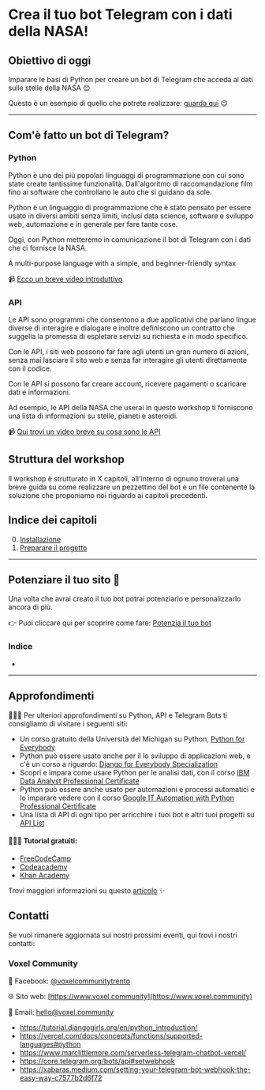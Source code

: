 # Crea il tuo bot Telegram con i dati della NASA!

## Obiettivo di oggi

Imparare le basi di Python per creare un bot di Telegram che acceda ai dati sulle stelle della NASA 😊

Questo è un esempio di quello che potrete realizzare: [guarda qui]() 😉

---

## Com'è fatto un bot di Telegram?

### Python

Python è uno dei più popolari linguaggi di programmazione con cui sono state create tantissime funzionalità. Dall'algoritmo di raccomandazione film fino ai software che controllano le auto che si guidano da sole.

Python è un linguaggio di programmazione che è stato pensato per essere usato in diversi ambiti senza limiti, inclusi data science, software e sviluppo web, automazione e in generale per fare tante cose.

Oggi, con Python metteremo in comunicazione il bot di Telegram con i dati che ci fornisce la NASA.

A multi-purpose language with a simple, and beginner-friendly syntax

📹 [Ecco un breve video introduttivo](https://www.youtube.com/watch?v=Y8Tko2YC5hA)

### API

Le API sono programmi che consentono a due applicativi che parlano lingue diverse di interagire e dialogare e inoltre definiscono un contratto che suggella la promessa di espletare servizi su richiesta e in modo specifico.

Con le API, i siti web possono far fare agli utenti un gran numero di azioni, senza mai lasciare il sito web e senza far interagire gli utenti direttamente con il codice.

Con le API si possono far creare account, ricevere pagamenti o scaricare dati e informazioni. 

Ad esempio, le API della NASA che userai in questo workshop ti forniscono una lista di informazioni su stelle, pianeti e asteroidi.

📹 [Qui trovi un video breve su cosa sono le API](https://www.youtube.com/watch?v=OVvTv9Hy91Q)

## Struttura del workshop

Il workshop è strutturato in X capitoli, all'interno di ognuno troverai una breve guida su come realizzare un pezzettino del bot e un file contenente la soluzione che proponiamo noi riguardo ai capitoli precedenti. 

## Indice dei capitoli

00. [Installazione](00-installazione)
1. [Preparare il progetto](01-crea-bot)

--- 

## Potenziare il tuo sito 🚀

Una volta che avrai creato il tuo bot potrai potenziarlo e personalizzarlo ancora di più.

👉 Puoi cliccare qui per scoprire come fare: [Potenzia il tuo bot](potenzia-il-tuo-bot)

### Indice

- 

---

## Approfondimenti

👩🏻‍💻 Per ulteriori approfondimenti su Python, API e Telegram Bots ti consigliamo di visitare i seguenti siti:

-  Un corso gratuito della Università del Michigan su Python, [Python for Everybody](https://www.coursera.org/specializations/python)
- Python può essere usato anche per il lo sviluppo di applicazioni web, e c'è un corso a riguardo: [Django for Everybody Specialization](https://www.coursera.org/specializations/django)
- Scopri e impara come usare Python per le analisi dati, con il corso [IBM Data Analyst Professional Certificate](https://www.coursera.org/professional-certificates/ibm-data-analyst)
- Python può essere anche usato per automazioni e processi automatici e lo imparare vedere con il corso [Google IT Automation with Python Professional Certificate](https://www.coursera.org/professional-certificates/google-it-automation)
- Una lista di API di ogni tipo per arricchire i tuoi bot e altri tuoi progetti su [API List](https://apilist.fun/)

#### 👩🏻‍💻 Tutorial gratuiti:

- [FreeCodeCamp](https://www.freecodecamp.org/)
- [Codeacademy](https://www.codeacademy.com)
- [Khan Academy](https://it.khanacademy.org/computing/computer-programming/html-css)

Trovi maggiori informazioni su questo [articolo](https://www.voxel.community/it/-/blog/start-here) ✨

## Contatti

Se vuoi rimanere aggiornata sui nostri prossimi eventi, qui trovi i nostri contatti: 

### Voxel Community

🔵 Facebook: [@voxelcommunitytrento](https://www.facebook.com/voxelcommunitytrento)

🌐 Sito web: [https://www.voxel.community](https://www.voxel.community)

📧 Email: [hello@voxel.community](mailto:hello@voxel.community)

- https://tutorial.djangogirls.org/en/python_introduction/
- https://vercel.com/docs/concepts/functions/supported-languages#python
- https://www.marclittlemore.com/serverless-telegram-chatbot-vercel/
- https://core.telegram.org/bots/api#setwebhook
- https://xabaras.medium.com/setting-your-telegram-bot-webhook-the-easy-way-c7577b2d6f72